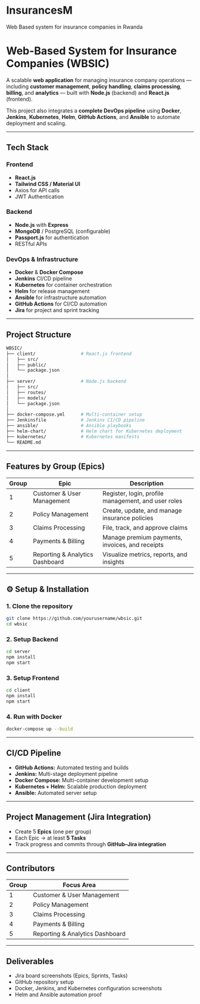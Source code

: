 # InsurancesM
Web Based system for insurance companies in Rwanda

#  Web-Based System for Insurance Companies (WBSIC)

A scalable **web application** for managing insurance company operations — including **customer management**, **policy handling**, **claims processing**, **billing**, and **analytics** — built with **Node.js** (backend) and **React.js** (frontend).  

This project also integrates a **complete DevOps pipeline** using **Docker**, **Jenkins**, **Kubernetes**, **Helm**, **GitHub Actions**, and **Ansible** to automate deployment and scaling.

---

##  Tech Stack

### Frontend
-  **React.js**
-  **Tailwind CSS / Material UI**
-   Axios for API calls
-   JWT Authentication

### Backend
-   **Node.js** with **Express**
-   **MongoDB** / PostgreSQL (configurable)
-   **Passport.js** for authentication
-    RESTful APIs

### DevOps & Infrastructure
-  **Docker** & **Docker Compose**
-  **Jenkins** CI/CD pipeline
- **Kubernetes** for container orchestration
-  **Helm** for release management
-  **Ansible** for infrastructure automation
-  **GitHub Actions** for CI/CD automation
-  **Jira** for project and sprint tracking

---

##  Project Structure

```bash
WBSIC/
├── client/                 # React.js frontend
│   ├── src/
│   ├── public/
│   └── package.json
│
├── server/                 # Node.js backend
│   ├── src/
│   ├── routes/
│   ├── models/
│   └── package.json
│
├── docker-compose.yml      # Multi-container setup
├── Jenkinsfile             # Jenkins CI/CD pipeline
├── ansible/                # Ansible playbooks
├── helm-chart/             # Helm chart for Kubernetes deployment
├── kubernetes/             # Kubernetes manifests
└── README.md
```

---

##  Features by Group (Epics)

| Group | Epic | Description |
|-------|------|--------------|
| 1 | Customer & User Management | Register, login, profile management, and user roles |
| 2 | Policy Management | Create, update, and manage insurance policies |
| 3 | Claims Processing | File, track, and approve claims |
| 4 | Payments & Billing | Manage premium payments, invoices, and receipts |
| 5 | Reporting & Analytics Dashboard | Visualize metrics, reports, and insights |

---

## ⚙️ Setup & Installation

### 1. Clone the repository
```bash
git clone https://github.com/yourusername/wbsic.git
cd wbsic
```

### 2. Setup Backend
```bash
cd server
npm install
npm start
```

### 3. Setup Frontend
```bash
cd client
npm install
npm start
```

### 4. Run with Docker
```bash
docker-compose up --build
```

---

##  CI/CD Pipeline

- **GitHub Actions:** Automated testing and builds  
- **Jenkins:** Multi-stage deployment pipeline  
- **Docker Compose:** Multi-container development setup  
- **Kubernetes + Helm:** Scalable production deployment  
- **Ansible:** Automated server setup  

---

##   Project Management (Jira Integration)

- Create 5 **Epics** (one per group)
- Each Epic → at least **5 Tasks**
- Track progress and commits through **GitHub–Jira integration**

---

##  Contributors

| Group | Focus Area |
|-------|-------------|
| 1 | Customer & User Management |
| 2 | Policy Management |
| 3 | Claims Processing |
| 4 | Payments & Billing |
| 5 | Reporting & Analytics Dashboard |

---

##   Deliverables

- Jira board screenshots (Epics, Sprints, Tasks)
- GitHub repository setup
- Docker, Jenkins, and Kubernetes configuration screenshots
- Helm and Ansible automation proof